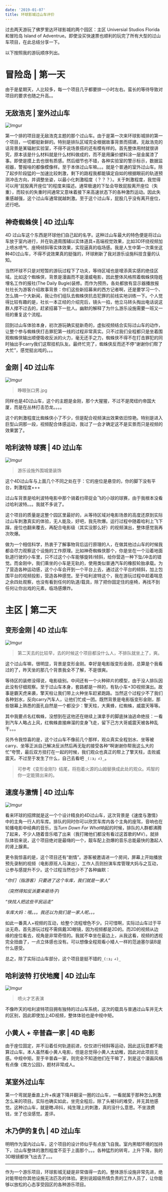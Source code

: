 ```yaml
---
date: '2019-01-07'
title: 环球影城过山车评价
---
```


过去两天游玩了佛罗里达环球影城的两个园区：主区 Universial Studios Florida 和冒险岛 Island of Adventrue。即使没买快速票也顺利的玩完了所有大型的过山车项目，在此总结分享一下。

以下按照我的游玩顺序列出。

# 冒险岛 | 第一天

由于是星期天，人比较多，每一个项目几乎都要排一小时左右。蛮长的等待导致对项目的要求也随之升高。。

## 无敌浩克 | 室外过山车

![Imgur](hulk.jpg)

第一个排的项目是无敌浩克主题的那个过山车。由于是第一次来环球影城排的第一个项目，一切都挺新鲜的。特别是排队区域完全根据故事背景而搭建。无敌浩克的话背景是某辐射实验室，不得不说场景搭的还有模有样的。首先整体用材就很讲究，原本该是什么材料就是什么材料做成的，而不是用廉价塑料涂一层金属漆了事。即使是摸上去也很有质感。然后细节也不错，各种实验室的警示标示，数据监视器，警报啥的都像模像样。至于本体过山车嘛。。。就是个普通的室外过山车。除了起步阶段猛的一加速比较刺激，剩下的路程我都能镇定自如的根据眼前的轨道预测冲击方向，并调整坐姿，以最小化刺激程度（？？？）。关于刺激程度，我觉得可以用“屁股离开座位”的程度来描述。通常极速的下坠会导致屁股离开座位（失重），而较长的失重时间通常又意味着接下来高速状态下的各种激烈运动。因此失重感越强，这个过山车通常就越刺激。至于这个过山车，屁股几乎没有离开座位，还行吧。

## 神奇蜘蛛侠 | 4D 过山车

4D 过山车这个东西是环球他们自己起的名字。这种过山车最大的特色便是将过山车放于室内进行，并在轨道周围辅以实体道具+高端视觉效果，比如3D环绕视频加上喷水喷气、座椅倾斜等实体效果，实现逼真的临场感。我是人生中第一次乘坐这种4D过山车，不得不说效果真的挺强的，环球刷新了我对游乐设施科技含量的认知。

当然环球不只是对短暂的游玩过程下了功夫，等待区域也是增添真实感的绝佳区域。比如这个蜘蛛侠，背景是漫画而不是漫威电影，因此整体风格照着蜘蛛侠隐姓埋名工作的报社(The Daily Bugle)装修。而作为预热，各处都放有显示器播放报社社长为游客介绍故事背景：你们这些新招募来的西方记者啊，还是要学习一个、怎么搞一个大新闻，我让你们组队去蜘蛛侠抗击犯罪的前线实地训练一下。个人觉得比较有趣的是，社长一本正经的介绍完后，镜头一掐，他立马转头掏出电话说这群人撑不过去的，赶紧招募下一批人。幽默的解释了为什么游乐设施需要一班又一班的重复这个流程。

回到过山车体验本身，初次游玩确实挺新奇的，虚拟视频结合实际过山车的动作，让整个参与蜘蛛侠打击罪犯第一线的过程非常真实。只不过我们全程都只是坐着围观蜘蛛侠输出顺便吸收反派的火力，毫无还手之力，蜘蛛侠不得不在打击罪犯的同时抽出手carry我们这帮挂机队友。最终忙完了，蜘蛛侠反而还不停“谢谢你们帮了大忙”，感觉挺出戏的。。。

## 金刚 | 4D 过山车

![Imgur](cave.jpg)

> 睁眼张口男.jpg

同样也是4D过山车，这个的主题是金刚，那个大猩猩，不过不是爬纽约帝国大厦，而是在丛林打击恐龙。。。。

这个的刺激程度比蜘蛛侠小了不少，但是配合视频演出效果依旧惊艳。特别是进入巨型山洞那一段，视频配合体感运动，我过了一会才确定这不是实景而只是视频的效果罢了。

## 哈利波特 球赛 | 4D 过山车

![Imgur](tower.jpg)

> 游乐设施外围城堡装饰

这个4D过山车与上面几个不同之处在于：它的座位是悬空的，你的脚下没有平台，刺激程度+++

过山车背景是哈利波特电影中那个骑着扫帚捉会飞的小球的球赛，由于我根本没看过哈利波特。。。我就不多说了。

这个项目的质量是这整个园区里最好的，从等待区域对电影场景的高度还原到实际过山车刺激真实的体验，无人能及，好吧，我先吹爆。运行过程中随着哈利上飞下蹿，座位也翻来覆去，再配合电影级（其实没那么好）的视频演出，整体感觉我再次吹爆。

做为一个相信科学，热衷于了解事物背后运行原理的人，在做其他过山车的时候我都会尽力观察这个设施的工作原理。比如神奇蜘蛛侠那个，你是坐在一个沿着地面轨道行驶的小车里，只不过这个小车能够旋转/倾斜，给你营造一种下坠/冲击的错觉。而金刚中，我们乘坐的小车是无轨的，使用类似普通汽车的橡胶轮胎承载。为了营造各种运动感，这个小车会开到一个平台上去，通过这个平台的倾斜，加上包围平台的视频投影，营造各种感觉。至于哈利波特这个，我在游玩过程中趁着喘息之余四处观察，也没有看到任何的轨道/载具，除了把你固定住的座椅，再找不到任何让你出戏的元素，临场感爆炸。

# 主区 | 第二天

## 变形金刚 | 4D 过山车

![Imgur](trans.jpg)

> 第二天去的比较早，去的时候这个项目都没什么人，不排队就坐上了，爽。

这个过山车嘛，很明显，背景是变形金刚。幸好是电影版变形金刚，总算是个我看过的了，昨天坐的那几个背景我全不了解，不是很爽。

等待区的装修没得说，电影级别。中间还有一个火种碎片的模型，由于没人排队因此没有仔细观察。至于过山车本身，套路都是一样的，有轨小车+3D视频演出。故事是霸天虎来袭，擎天柱让我们带上火种坐车赶紧跑路。当然这个过程少不了我们各种划水，反向carry汽车人，让他们忙成一团。既然背景是电影版变形金刚，那些银幕上熟悉的面孔自然是一个都没少：擎天柱，大黄蜂，红蜘蛛，威震天等等。

其中我要点名红蜘蛛，没想到在这他还在继续上演拿手的脚底抹油逃命绝技：一看到汽车人略占上风，红蜘蛛直接麻溜的变身飞走，留下己方大哥威震天被各种乱干。。。

另外令我惊喜的是，这个过山车不像前几个那样，观众真实全程划水、坐等被carry、坐等正派自己解决反派然后再无耻的接受各种“啊谢谢你帮我这么大的忙”夸赞，最后双方扭打在一起的时候，我们观众也真正的帮上了擎天柱，击败威震天。不过至于发生了什么，自己去看吧 `_(:з」∠)_`。

> 可参考《变形金刚1》结尾，将抱着火源的山姆替换成此处的观众。鸡智的你一定能猜出来的。

## 速度与激情 | 4D 过山车

![Imgur](ff.jpg)

看来环球的招牌就是这一个个设计精良的4D过山车，这次背景是《速度与激情》中的主角一行人的车库。排队的同时你可以欣赏车库内各个主角的座驾，音响也在轮播电影中经典的音乐，当*Turn Down For What*响起的时候，排队的人群都沸腾了起来，不少人随着音乐唱了出来（我打赌他们都没有看过这首歌的MV）。就排队体验来说，这个项目绝对是最嗨的一个，靓车配上劲爆的音乐总能最快的激起人的肾上腺素。

更令我惊喜的是，这个项目还有“剧情”。游客被邀请进一个房间，屏幕上开始播放预先录制的视频（电影原班人马演出），工作人员则扮演车库管理大妈与之互动，让参与感提升不少。这个过程当然也少不了各种幽默：

*“你们（指游客）只要进了这个车库，我们就是一家人”*

*（突然得知反派要来砸场子)*

*“快找人把这些平民运走”*

*车库大妈：哦。。。我还以为我们是一家人呢。。。*

如此一番真人+视频的互动，给整个流程增色不少。只可惜啊，实际过山车过于平淡无奇。首先游玩过程不需佩戴3D眼镜，因为视频都是2D的。而2D的视频从边缘的座位看去，视角是非常奇怪的。我就不幸坐在最边上，从我这看，视频的透视完全扭曲了，一点立体感也没有。可以想像全程观看小矮人一样的范迪塞尔装B是什么感受。

总之，除了实际过山车部分，这个项目是挺不错的`_(:з」∠)_ `

## 哈利波特 打伏地魔 | 4D 过山车

![Imgur](fire.jpg)
> 喷火才艺表演

不像昨天的哈利波特项目拥有独特的过山车系统，这次的载具与普通过山车并无大的区别，因此即使加上4D视频，整体体验也是中规中矩。

## 小黄人 + 辛普森一家 | 4D 电影

由于座位固定，并不沿着任何轨道前进，仅仅进行倾斜等运动，因此这玩意都不能算过山车。本人虽然看小黄人电影，但是总觉得小黄人太幼稚，因此对此项目无感。中规中矩。至于辛普森一家，则完全不知道他们在干嘛了，到是这个漫画风格有点像《南方公园》，题材非常成人。

## 某室外过山车

第一个弯就是垂直上升+疾速下降并翻滚一圈的过山车，一看就属于那种怎么刺激怎么来的项目。实际也确实如此，坐完全程后，除了头被抖的难受，并无其他感觉。这种过山车，就是瞎JB抖，纯生理上的刺激，真的没什么意思。不坐浪费钱，坐了也没感觉。差评。

## 木乃伊的复仇 | 4D 过山车

明明作为室内过山车，这个项目的设计师似乎有点放飞自我。室内黑暗环境的加持下，过山车整体的激烈程度不亚于上面那个。。。各种猛烈的转弯，上升下降，我的3D眼镜都快飞出去了。。。

---

作为一个游乐项目，环球影城无疑是非常值得一去的。整体游乐设施非常先进，绝对能带给你其他设施无法匹及的体验。更别说超级热情负责的工作人员了，让你能够以放松的心态享受园区的各种游乐项目。
